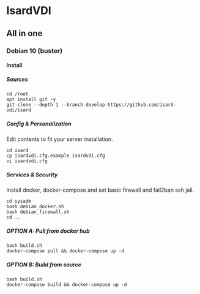 # IsardVDI
## All in one

### Debian 10 (buster)

#### Install

##### Sources
```
cd /root
apt install git -y
git clone --depth 1 --branch develop https://github.com/isard-vdi/isard
```

##### Config & Personalization

Edit contents to fit your server installation.

```
cd isard
cp isardvdi.cfg.example isardvdi.cfg
vi isardvdi.cfg
```

##### Services & Security

Install docker, docker-compose and set basic firewall and fail2ban ssh jail.

```
cd sysadm
bash debian_docker.sh
bash debian_firewall.sh
cd ..
```

##### OPTION A: Pull from docker hub

```
bash build.sh
docker-compose pull && docker-compose up -d
```


##### OPTION B: Build from source

```
bash build.sh
docker-compose build && docker-compose up -d
```


